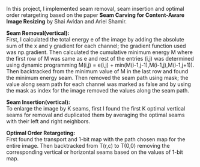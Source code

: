 In this project, I implemented seam removal, seam insertion and optimal order retargeting based on the paper **Seam Carving for Content-Aware Image Resizing** by Shai Avidan and Ariel Shamir.

**Seam Removal(vertical):** </br>
First, I calculated the total energy e of the image by adding the absolute sum of the x and y gradient for each channel; the gradient function used was np.gradient. Then calculated the cumulative minimum energy M where the first row of M was same as e and rest of the entries (i,j) was determined using dynamic programming M(i,j) = e(i,j) + min(M(i-1,j-1),M(i-1,j),M(i-1,j+1)). Then backtracked from the minimum value of M in the last row and found the minimum energy seam. Then removed the seam path using mask; the value along seam path for each channel was marked as false and by using the mask as index for the image removed the values along the seam path.


**Seam Insertion(vertical):** </br>
To enlarge the image by K seams, first I found the first K optimal vertical seams for removal and duplicated them by averaging the optimal seams with their left and right neighbors.

**Optimal Order Retargeting:** </br>
First found the transport and 1-bit map with the path chosen map for the entire image. Then backtracked from T(r,c) to T(0,0) removing the corresponding vertical or horizontal seams based on the values of 1-bit map.
